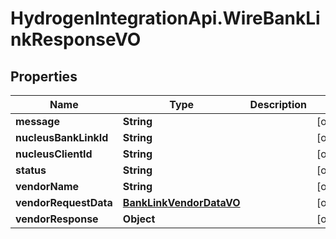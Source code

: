 # HydrogenIntegrationApi.WireBankLinkResponseVO

## Properties
Name | Type | Description | Notes
------------ | ------------- | ------------- | -------------
**message** | **String** |  | [optional] 
**nucleusBankLinkId** | **String** |  | [optional] 
**nucleusClientId** | **String** |  | [optional] 
**status** | **String** |  | [optional] 
**vendorName** | **String** |  | [optional] 
**vendorRequestData** | [**BankLinkVendorDataVO**](BankLinkVendorDataVO.md) |  | [optional] 
**vendorResponse** | **Object** |  | [optional] 


